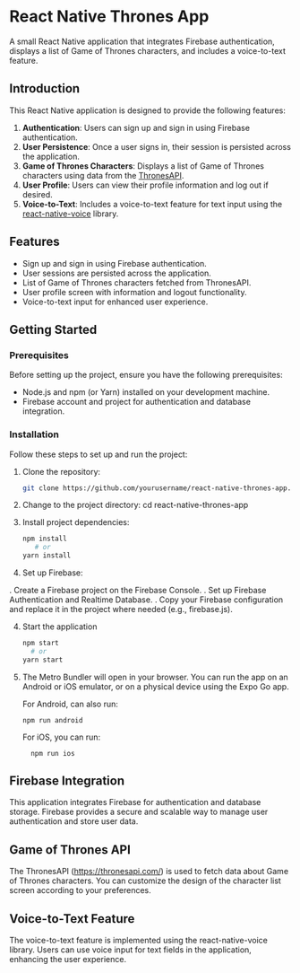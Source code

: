 # React Native Thrones App

A small React Native application that integrates Firebase authentication, displays a list of Game of Thrones characters, and includes a voice-to-text feature.


## Introduction

This React Native application is designed to provide the following features:

1. **Authentication**: Users can sign up and sign in using Firebase authentication.
2. **User Persistence**: Once a user signs in, their session is persisted across the application.
3. **Game of Thrones Characters**: Displays a list of Game of Thrones characters using data from the [ThronesAPI](https://thronesapi.com/).
4. **User Profile**: Users can view their profile information and log out if desired.
5. **Voice-to-Text**: Includes a voice-to-text feature for text input using the [react-native-voice](https://github.com/react-native-voice/voice) library.

## Features

- Sign up and sign in using Firebase authentication.
- User sessions are persisted across the application.
- List of Game of Thrones characters fetched from ThronesAPI.
- User profile screen with information and logout functionality.
- Voice-to-text input for enhanced user experience.

## Getting Started

### Prerequisites

Before setting up the project, ensure you have the following prerequisites:

- Node.js and npm (or Yarn) installed on your development machine.
- Firebase account and project for authentication and database integration.

### Installation

Follow these steps to set up and run the project:

1. Clone the repository:

   ```bash
   git clone https://github.com/yourusername/react-native-thrones-app.git

1. Change to the project directory:
   cd react-native-thrones-app

2.  Install project dependencies:



      ```bash
      npm install
         # or
      yarn install

3. Set up Firebase:

  . Create a Firebase project on the Firebase Console.
  . Set up Firebase Authentication and Realtime Database.
  . Copy your Firebase configuration and replace it in the project where needed (e.g., firebase.js).

4. Start the application

    ```bash
   npm start
      # or
   yarn start

5. The Metro Bundler will open in your browser. You can run the app on an Android or iOS emulator, or on a physical device using the Expo Go app.

   For Android, can also run:
       
       npm run android

   For iOS, you can run:

         npm run ios


## Firebase Integration
This application integrates Firebase for authentication and database storage. Firebase provides a secure and scalable way to manage user authentication and store user data.

## Game of Thrones API
The ThronesAPI (https://thronesapi.com/) is used to fetch data about Game of Thrones characters. You can customize the design of the character list screen according to your preferences.

## Voice-to-Text Feature
The voice-to-text feature is implemented using the react-native-voice library. Users can use voice input for text fields in the application, enhancing the user experience.
